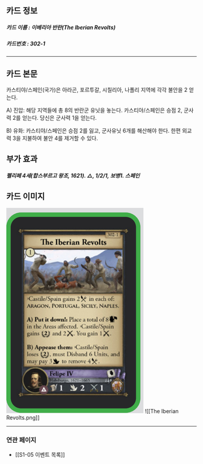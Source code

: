 ## 카드 정보
##### 카드 이름 : 이베리아 반란(The Iberian Revolts)
##### 카드번호  : 302-1
---
## 카드 본문

카스티야/스페인(국가)은 아라곤, 포르투갈, 시칠리아, 나폴리 지역에 각각 불안을 2 얻는다.

A) 진압: 해당 지역들에 총 8의 반란군 유닛을 놓는다. 카스티야/스페인은 승점 2, 군사력 2를 얻는다. 당신은 군사력 1을 얻는다.

B) 유화: 카스티야/스페인은 승점 2를 잃고, 군사유닛 6개를 해산해야 한다. 한편 외교력 3을 지불하여 불안 4를 제거할 수 있다.

## 부가 효과
##### 펠리페 4세(합스부르고 왕조, 1621). △, 1/2/1, 보병1. 스페인 

## 카드 이미지
<img src="\Assets\The Iberian Revolts.png"/>
![[The Iberian Revolts.png]]

--- 
### 연관 페이지
- [[S1-05 이벤트 목록]]
